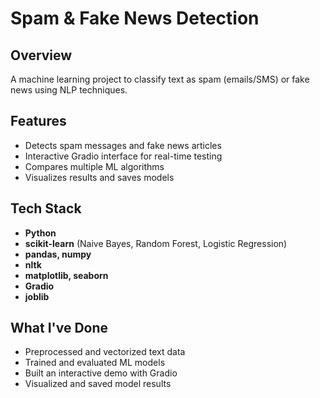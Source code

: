 # Spam & Fake News Detection

## Overview
A machine learning project to classify text as spam (emails/SMS) or fake news using NLP techniques.

## Features
- Detects spam messages and fake news articles
- Interactive Gradio interface for real-time testing
- Compares multiple ML algorithms
- Visualizes results and saves models

## Tech Stack
- **Python**
- **scikit-learn** (Naive Bayes, Random Forest, Logistic Regression)
- **pandas, numpy**
- **nltk**
- **matplotlib, seaborn**
- **Gradio**
- **joblib**

## What I've Done
- Preprocessed and vectorized text data
- Trained and evaluated ML models
- Built an interactive demo with Gradio
- Visualized and saved model results
